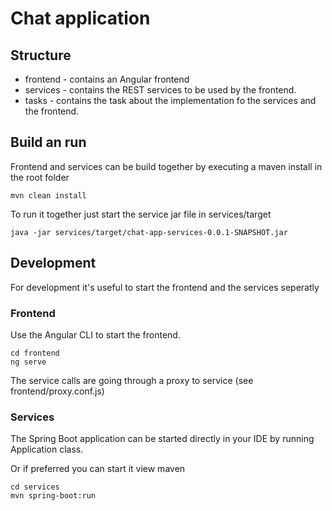 
# Chat application

## Structure

 - frontend 	- contains an Angular frontend
 - services 	- contains the REST services to be used by the frontend.
 - tasks 		- contains the task about the implementation fo the services and the frontend.

## Build an run

Frontend and services can be build together by executing a maven install in the root folder
	
	mvn clean install
	
To run it together just start the service jar file in services/target

	java -jar services/target/chat-app-services-0.0.1-SNAPSHOT.jar

## Development

For development it's useful to start the frontend and the services seperatly

### Frontend

Use the Angular CLI to start the frontend.

    cd frontend
    ng serve
    
The service calls are going through a proxy to service (see frontend/proxy.conf.js)
    
### Services

The Spring Boot application can be started directly in your IDE by running Application class.

Or if preferred you can start it view maven

    cd services
    mvn spring-boot:run

